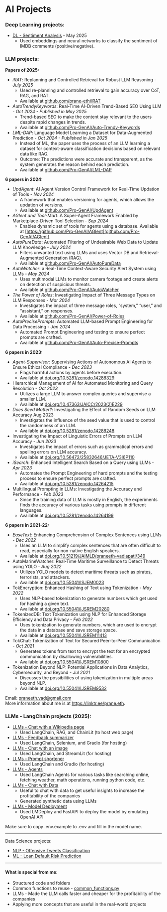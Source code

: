 # AI Projects

### Deep Learning projects:
- [DL - Sentiment Analysis](/projects/DL_Sentiment_analysis.ipynb) - May 2025
	- Used embeddings and neural networks to classify the sentiment of IMDB comments (positive/negative).

### LLM projects:

**Papers of 2025:**
- _iRAT_: Replanning and Controlled Retrieval for Robust LLM Reasoning - _July 2025_
	- Used re-planning and controlled retrieval to gain accuracy over CoT, RAG, and RAT.
	- Available at [github.com/prane-eth/iRAT](https://github.com/prane-eth/iRAT)
- _AutoTrendyKeywords_: Real-Time AI-Driven Trend-Based SEO Using LLM - _Oct 2024 - Published in May 2025_
	- Trend-based SEO to make the content stay relevant to the users despite rapid changes in trends.
	- Available at [github.com/Pro-GenAI/Auto-Trendy-Keywords](https://github.com/Pro-GenAI/Auto-Trendy-Keywords)
- _LML-DAP_: Language Model Learning a Dataset for Data-Augmented Prediction - _Oct 2024 - Published in Jan 2025_
	- Instead of ML, the paper uses the process of an LLM learning a dataset for context-aware classification decisions based on relevant data like RAG.
	- Outcome: The predictions were accurate and transparent, as the system generates the reason behind each prediction.
	- Available at [github.com/Pro-GenAI/LML-DAP](https://github.com/Pro-GenAI/LML-DAP)

**6 papers in 2024:**
- _UpdAgent_: AI Agent Version Control Framework for Real-Time Updation of Tools - _Nov 2024_
	- A framework that enables versioning for agents, which allows the updation of versions.
	- Available at [github.com/Pro-GenAI/UpdAgent](https://github.com/Pro-GenAI/UpdAgent)
- _AGIent and Tool-Mart_: A Super-Agent Framework Enabled by Marketplace-Driven Tool Selection - _Sep 2024_
	- Enables dynamic set of tools for agents using a database. Available at [https://github.com/Pro-GenAI/AGIent](github.com/Pro-GenAI/AGIent)
- _AutoPureData_: Automated Filtering of Undesirable Web Data to Update LLM Knowledge - _July 2024_
	- Filters unwanted text using LLMs and uses Vector DB and Retrieval-Augmented Generation (RAG).
	- Available at [github.com/Pro-GenAI/AutoPureData](https://github.com/Pro-GenAI/AutoPureData)
- _AutoWatcher_: a Real-Time Context-Aware Security Alert System using LLMs - _May 2024_
	- Uses multimodal LLMs to monitor camera footage and create alerts on detection of suspicious threats.
	- Available at [github.com/Pro-GenAI/AutoWatcher](https://github.com/Pro-GenAI/AutoWatcher)
- _The Power of Roles_: Investigating Impact of Three Message Types on LLM Responses - _Mar 2024_
	- Investigates the impact of three message roles, “system,” “user,” and “assistant,” on responses.
	- Available at [github.com/Pro-GenAI/Power-of-Roles](https://github.com/Pro-GenAI/Power-of-Roles)
- _AutoPrecisePrompts_: Automated LLM-based Prompt Engineering for Data Processing - _Jan 2024_
	- Automated Prompt Engineering and testing to ensure perfect prompts are crafted.
	- Available at [github.com/Pro-GenAI/Auto-Precise-Prompts](https://github.com/Pro-GenAI/Auto-Precise-Prompts)

**6 papers in 2023:**
- _Agent-Supervisor_: Supervising Actions of Autonomous AI Agents to Ensure Ethical Compliance - _Dec 2023_
	- Flags harmful actions by agents before execution.
	- Available at [doi.org/10.5281/zenodo.14288329](https://doi.org/10.5281/zenodo.14288329)
- Hierarchical Management of AI for Automated Monitoring and Query Resolution - _Oct 2023_
	- Utilizes a large LLM to answer complex queries and supervise a smaller LLM.
	- Available at [doi.org/10.47363/JAICC/2023(2)E229](https://doi.org/10.47363/JAICC/2023(2)E229)
- _Does Seed Matter?_: Investigating the Effect of Random Seeds on LLM Accuracy Aug 2023
	- Investigates the influence of the seed value that is used to control the randomness of an LLM.
	- Available at [doi.org/10.5281/zenodo.14288248](https://doi.org/10.5281/zenodo.14288248)
- Investigating the Impact of Linguistic Errors of Prompts on LLM Accuracy - _Jun 2023_
	- Investigates the impact of errors such as grammatical errors and spelling errors on LLM accuracy.
	- Available at [doi.org/10.56472/25832646/JETA-V3I6P110](https://doi.org/10.56472/25832646/JETA-V3I6P110)
- _iSearch_: Enhanced Intelligent Search Based on a Query using LLMs - _Apr 2023_
	- Automates the Prompt Engineering of hard prompts and the testing process to ensure perfect prompts are crafted.
	- Available at [doi.org/10.5281/zenodo.14264215](https://doi.org/10.5281/zenodo.14264215)
- Multilingual Prompting in LLMs: Investigating the Accuracy and Performance - _Feb 2023_
	- Since the training data of LLM is mostly in English, the experiments finds the accuracy of various tasks using prompts in different languages.
	- Available at [doi.org/10.5281/zenodo.14264199](https://doi.org/10.5281/zenodo.14264199)

**6 papers in 2021-22:**
- _EaseText_: Enhancing Comprehension of Complex Sentences using LLMs - _Dec 2022_
	- Uses an LLM to simplify complex sentences that are often difficult to read, especially for non-native English speakers.
	- Available at [doi.org/10.51219/JAIMLD/praneeth-vadlapati/349](https://doi.org/10.51219/JAIMLD/praneeth-vadlapati/349)
- AutoMarineWatcher: Real-Time Maritime Surveillance to Detect Threats using YOLO - _Aug 2022_
	- Utilizes YOLO models to detect maritime threats such as pirates, terrorists, and attackers.
	- Available at [doi.org/10.55041/ISJEM0023](https://doi.org/10.55041/ISJEM0023)
- TokEncryption: Enhanced Hashing of Text using Tokenization - _May 2022_
	- Uses NLP-based tokenization to generate numbers which get used for hashing a given text.
	- Available at [doi.org/10.55041/IJSREM20280](https://doi.org/10.55041/IJSREM20280)
- TokenizedDB: Text Tokenization using NLP for Enhanced Storage Efficiency and Data Privacy - _Feb 2022_
	- Uses tokenization to generate numbers, which are used to encrypt the data in a database and save storage space.
	- Available at [doi.org/10.55041/IJSREM11413](https://doi.org/10.55041/IJSREM11413)
- TokChat: Tokenization of Text for Secured Peer-to-Peer Communication - _Oct 2021_
	- Generates tokens from text to encrypt the text for an encrypted communication by disallowing vulnerabilities.
	- Available at [doi.org/10.55041/IJSREM10800](https://doi.org/10.55041/IJSREM10800)
- Tokenization Beyond NLP: Potential Applications in Data Analytics, Cybersecurity, and Beyond - _Jul 2021_
	- Discusses the possibilities of using tokenization in multiple areas beyond NLP.
	- Available at [doi.org/10.55041/IJSREM9532](https://doi.org/10.55041/IJSREM9532)

Email: praneeth.vad@gmail.com \
More information about me is at https://linktr.ee/prane.eth.

### LLMs - LangChain projects (2025):
- [LLMs - Chat with a Wikipedia page](/projects/LLM_Chat_with_Wikipedia_page.ipynb)
	- Used LangChain, RAG, and ChainLit (to host web page)
- [LLMs - Feedback summarizer](/projects/LLM_Feedback_summarizer.ipynb)
	- Used LangChain, Selenium, and Gradio (for hosting)
- [LLMs - Chat with an image](/projects/LLM_Image_chat.py)
	- Used LangChain, and StreamLit (for hosting)
- [LLMs - Prompt shortener](/projects/LLM_Prompt_shortener.ipynb)
	- Used LangChain and Gradio (for hosting)
- [LLMs - Agents](/projects/LLM_Agents.ipynb)
	- Used LangChain Agents for various tasks like searching online, fetching weather, math operations, running python code, etc.
- [LLMs - Chat with Data](/projects/LLM_Chat_with_Data.ipynb)
	- Useful to chat with data to get useful insights to increase the profitability of the companies
	- Generated synthetic data using LLMs
- [LLMs - Model Deployment](/projects/LLM_Model_Deployment.ipynb)
	- Used LMDeploy and FastAPI to deploy the model by emulating OpenAI API
<!-- - [LLMs - Fine-tuning, RLHF, and RLAIF](/projects/LLM_Fine-tuning_RLHF.ipynb)
	- Used Fine-tuning, RLHF, RLAIF (Reinforcement Learning with AI Feedback), and Responsible AI -->

Make sure to copy .env.example to .env and fill in the model name.

---

Data Science projects:
- [NLP - Offensive Tweets Classification](/projects/NLP_Offensive_Tweets_Classification.ipynb)
- [ML - Loan Default Risk Prediction](/projects/ML_Loan_default_risk.ipynb)
<!-- - [Deep Learning - House price prediction](/projects/DL_House_price_prediction.ipynb) -->
<!-- - [Content recommendation for OTT platforms](/projects/Content_recommendation.ipynb) -->

---

#### What is special from me:
- Structured code and folders
- Common functions to reuse - [common_functions.py](/projects/common_functions.py)
- LLMs - Made the LLM calls faster and cheaper for the profitability of the companies
- Applying more concepts that are useful in the real-world projects

<!--
Next:
- MLOps, LLMOps emulation
-->



